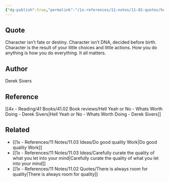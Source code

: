 ```yaml
---
{"dg-publish":true,"permalink":"/1x-references/11-notes/11-02-quotes/how-you-do-anything-is-how-you-do-everything/","title":"How you do anything is how you do everything","created":"2023-06-25T16:40:28.000+03:00","updated":"2024-02-14T20:18:43.153+03:00"}
---
```



## Quote
Character isn’t fate or destiny. Character isn’t DNA, decided before birth. Character is the result of your little choices and little actions. How you do anything is how you do everything. It all matters.

## Author
Derek Sivers

## Reference
[[4x - Reading/41 Books/41.02 Book reviews/Hell Yeah or No - Whats Worth Doing - Derek Sivers\|Hell Yeah or No - Whats Worth Doing - Derek Sivers]]

## Related
- [[1x - References/11 Notes/11.03 Ideas/Do good quality Work\|Do good quality Work]]
- [[1x - References/11 Notes/11.03 Ideas/Carefully curate the quality of what you let into your mind\|Carefully curate the quality of what you let into your mind]]
- [[1x - References/11 Notes/11.02 Quotes/There is always room for quality\|There is always room for quality]]